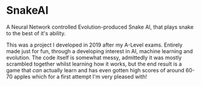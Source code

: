 # SnakeAI
A Neural Network controlled Evolution-produced Snake AI, that plays snake to the best of it's ability.

This was a project I developed in 2019 after my A-Level exams. Entirely made just for fun, through a developing interest in AI, machine learning and evolution. The code itself is somewhat messy, admittedly it was mostly scrambled together whilst learning how it works, but the end result is a game that *can* actually learn and has even gotten high scores of around 60-70 apples which for a first attempt I'm very pleased with!
